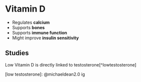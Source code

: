 # Vitamin D

* Regulates **calcium**
* Supports **bones**
* Supports **immune function**
* Might improve **insulin sensitivity**

## Studies

Low Vitamin D is directly linked to testosterone[^lowtestosterone]

[low testosterone]: @michaeldean2.0 ig 
